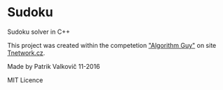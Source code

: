 # Sudoku

Sudoku solver in C++

This project was created within the competetion ["Algorithm Guy"](https://www.itnetwork.cz/programovani/diskuzni-forum-ostatni-programovaci-jazyky/machr-na-algoritmy-sudoku-583236820f2fb0) on site [Tnetwork.cz](https://www.itnetwork.cz/).

Made by Patrik Valkovič
11-2016

MIT Licence
